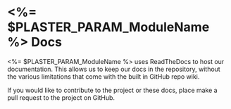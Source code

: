# <%= $PLASTER_PARAM_ModuleName %> Docs

<%= $PLASTER_PARAM_ModuleName %> uses ReadTheDocs to host our documentation. This allows us to keep our docs in the repository, without the various limitations that come with the built in GitHub repo wiki.

If you would like to contribute to the project or these docs, place make a pull request to the project on GitHub.
